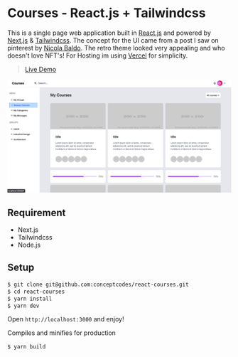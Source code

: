 # Courses - React.js + Tailwindcss
This is a single page web application built in [React.js](https://reactjs.org) and powered by [Next.js](https://nextjs.org) & [Tailwindcss](https://tailwindcss.com). The concept for the UI came from a post I saw on pinterest by [Nicola Baldo](https://dribbble.com/shots/5399447-Courses-Dashboard). The retro theme looked very appealing and who doesn't love NFT's! For Hosting im using [Vercel](https://vercel.com) for simplicity.

> [Live Demo](https://react-courses-nu.vercel.app/)

![demo_screenshot](./demo.png)

## Requirement
- Next.js
- Tailwindcss
- Node.js

## Setup

```
$ git clone git@github.com:conceptcodes/react-courses.git
$ cd react-courses
$ yarn install
$ yarn dev
```
Open `http://localhost:3000` and enjoy!


Compiles and minifies for production
```
$ yarn build
```






